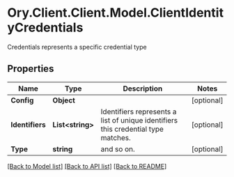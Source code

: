 # Ory.Client.Client.Model.ClientIdentityCredentials
Credentials represents a specific credential type

## Properties

Name | Type | Description | Notes
------------ | ------------- | ------------- | -------------
**Config** | **Object** |  | [optional] 
**Identifiers** | **List&lt;string&gt;** | Identifiers represents a list of unique identifiers this credential type matches. | [optional] 
**Type** | **string** | and so on. | [optional] 

[[Back to Model list]](../README.md#documentation-for-models) [[Back to API list]](../README.md#documentation-for-api-endpoints) [[Back to README]](../README.md)

